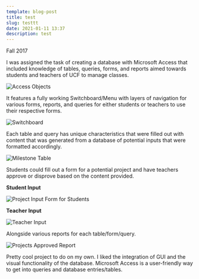 ```yaml
---
template: blog-post
title: test
slug: testtt
date: 2021-01-11 13:37
description: test
---
```

Fall 2017

I was assigned the task of creating a database with Microsoft Access that included knowledge of tables, queries, forms, and reports aimed towards students and teachers of UCF to manage classes.

![Access Objects](/assets/cgs-2545-tables.png "All Access Objects")

It features a fully working Switchboard/Menu with layers of navigation for various forms, reports, and queries for either students or teachers to use their respective forms.

![Switchboard](/assets/switchboard.png "Switchboard")

Each table and query has unique characteristics that were filled out with content that was generated from a database of potential inputs that were formatted accordingly.

![Milestone Table](/assets/milestone-table.png "Milestone Table")

Students could fill out a form for a potential project and have teachers approve or disprove based on the content provided.

**Student Input**

![Project Input Form for Students](/assets/student-project-input.png "Project Input Form for Students")

**Teacher Input**

![Teacher Input](/assets/teacher-input.png "Teacher Input")

Alongside various reports for each table/form/query.

![Projects Approved Report](/assets/projects-approved.png "Projects Approved Report")

Pretty cool project to do on my own. I liked the integration of GUI and the visual functionality of the database. Microsoft Access is a user-friendly way to get into queries and database entries/tables.